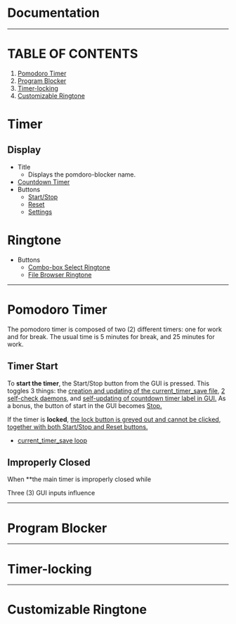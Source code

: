 # Documentation

---

TABLE OF CONTENTS
=================

1. [Pomodoro Timer](#pomodoro-timer)
2. [Program Blocker](#program-blocker)
3. [Timer-locking](#timer-locking)
4. [Customizable Ringtone](#customizable-ringtone)

Timer
=====

## Display

- Title
	- Displays the pomdoro-blocker name. 
- [Countdown Timer](./01-gui/a1-countdown-timer_display.md)
- Buttons
	- [Start/Stop](./01-gui/a2-start-stop_display.md)
	- [Reset](./01-gui/a3-reset_display.md)
	- [Settings](./01-gui/a4-settings_display.md)

Ringtone
========

- Buttons
	- [Combo-box Select Ringtone](./01-gui/b1-combo_ringtone.md)
	- [File Browser Ringtone](./01-gui/b2-file-browser_ringtone.md)

---

# Pomodoro Timer

The pomodoro timer is composed of two (2) different timers: one for work and for break. The usual time is 5 minutes for break, and 25 minutes for work.

## Timer Start

To **start the timer**, the Start/Stop button from the GUI is pressed. This toggles 3 things: the <u>creation and updating of the current_timer_save file</u>, <u>2 self-check daemons</u>, and <u>self-updating of countdown timer label in GUI.</u> As a bonus, the button of start in the GUI becomes <u>Stop.</u> 

If the timer is **locked**, <u>the lock button is greyed out and cannot be clicked, together with both Start/Stop and Reset buttons.</u>

- [current_timer_save loop]()

## Improperly Closed

When **the main timer is improperly closed while

Three (3) GUI inputs influence  

---

# Program Blocker



---

# Timer-locking

---

# Customizable Ringtone 
